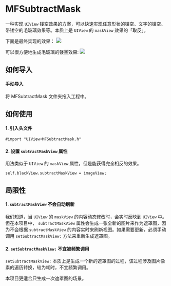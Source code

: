 # MFSubtractMask

一种实现 `UIView` 镂空效果的方案，可以快速实现任意形状的镂空、文字的镂空、带镂空的毛玻璃效果等。本质上是 `UIView` 的 `maskView` 效果的「取反」。

下面是最终实现的效果：
![](https://github.com/lmf12/ImageHost/blob/master/MFSubtractMask/demo.jpg)

可以很方便地生成毛玻璃的镂空效果:
![](https://github.com/lmf12/ImageHost/blob/master/MFSubtractMask/effect.jpg)

## 如何导入

#### 手动导入

将 MFSubtractMask 文件夹拖入工程中。

## 如何使用

#### 1. 引入头文件

```objc
#import "UIView+MFSubtractMask.h"
```

#### 2. 设置 `subtractMaskView` 属性

用法类似于 `UIView` 的 `maskView` 属性，但是能获得完全相反的效果。

```objc    
self.blackView.subtractMaskView = imageView;
```

## 局限性

#### 1. `subtractMaskView` 不会自动刷新

我们知道，当 `UIView` 的 `maskView` 的内容动态修改时，会实时反映到 `UIView` 中。但在本项目中， `subtractMaskView` 属性会生成一张全新的图片来作为遮罩图，因为不会根据 `subtractMaskView` 的内容实时来刷新视图。如果需要更新，必须手动调用 `setSubtractMaskView:` 方法来重新生成遮罩图。

#### 2. `setSubtractMaskView:` 不宜被频繁调用

 `setSubtractMaskView:` 本质上是生成一个新的遮罩图的过程，该过程涉及图片像素的遍历转换，较为耗时，不宜频繁调用。
 
 本项目更适合只生成一次遮罩图的场景。
